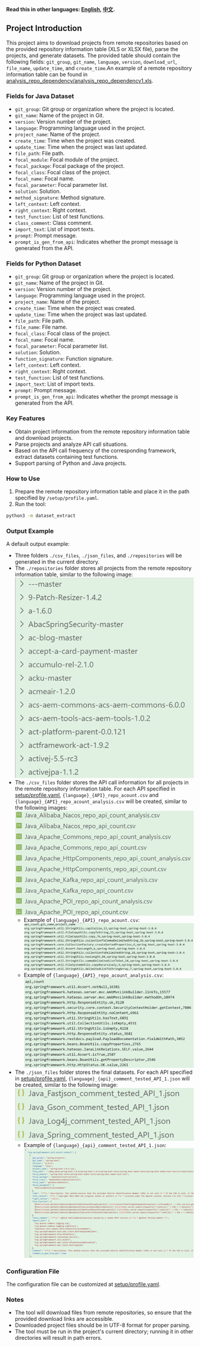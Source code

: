 **Read this in other languages: [English](README.md), [中文](README_zh.md).**

## Project Introduction

This project aims to download projects from remote repositories based on the provided repository information table (XLS or XLSX file), parse the projects, and generate datasets. The provided table should contain the following fields: `git_group`, `git_name`, `language`, `version`, `download_url`, `file_name`, `update_time`, and `create_time`.An example of a remote repository information table can be found in [analysis_repo_dependency/analysis_repo_dependency1.xls](analysis_repo_dependency/analysis_repo_dependency1.xls).

### Fields for Java Dataset

- `git_group`: Git group or organization where the project is located.
- `git_name`: Name of the project in Git.
- `version`: Version number of the project.
- `language`: Programming language used in the project.
- `project_name`: Name of the project.
- `create_time`: Time when the project was created.
- `update_time`: Time when the project was last updated.
- `file_path`: File path.
- `focal_module`: Focal module of the project.
- `focal_package`: Focal package of the project.
- `focal_class`: Focal class of the project.
- `focal_name`: Focal name.
- `focal_parameter`: Focal parameter list.
- `solution`: Solution.
- `method_signature`: Method signature.
- `left_context`: Left context.
- `right_context`: Right context.
- `test_function`: List of test functions.
- `class_comment`: Class comment.
- `import_text`: List of import texts.
- `prompt`: Prompt message.
- `prompt_is_gen_from_api`: Indicates whether the prompt message is generated from the API.

### Fields for Python Dataset

- `git_group`: Git group or organization where the project is located.
- `git_name`: Name of the project in Git.
- `version`: Version number of the project.
- `language`: Programming language used in the project.
- `project_name`: Name of the project.
- `create_time`: Time when the project was created.
- `update_time`: Time when the project was last updated.
- `file_path`: File path.
- `file_name`: File name.
- `focal_class`: Focal class of the project.
- `focal_name`: Focal name.
- `focal_parameter`: Focal parameter list.
- `solution`: Solution.
- `function_signature`: Function signature.
- `left_context`: Left context.
- `right_context`: Right context.
- `test_function`: List of test functions.
- `import_text`: List of import texts.
- `prompt`: Prompt message.
- `prompt_is_gen_from_api`: Indicates whether the prompt message is generated from the API.

### Key Features

- Obtain project information from the remote repository information table and download projects.
- Parse projects and analyze API call situations.
- Based on the API call frequency of the corresponding framework, extract datasets containing test functions.
- Support parsing of Python and Java projects.

### How to Use

1. Prepare the remote repository information table and place it in the path specified by `/setup/profile.yaml`.
2. Run the tool:
```sh
python3 -m dataset_extract
```

### Output Example

A default output example:
- Three folders `./csv_files`, `./json_files`, and `./repositories` will be generated in the current directory.
- The `./repositories` folder stores all projects from the remote repository information table, similar to the following image:  
![Example of /repositories](example/image0.png)
- The `./csv_files` folder stores the API call information for all projects in the remote repository information table. For each API specified in [setup/profile.yaml](setup/profile.yaml), `{language}_{API}_repo_acount.csv` and `{language}_{API}_repo_acount_analysis.csv` will be created, similar to the following images:  
![Example of /csv_files](example/image1.png)
  - Example of `{language}_{API}_repo_acount.csv`:  
  ![Example of repo_acount](example/image2.png)
  - Example of `{language}_{API}_repo_acount_analysis.csv`:  
  ![Example of repo_acount_analysis](example/image3.png)
- The `./json_files` folder stores the final datasets. For each API specified in [setup/profile.yaml](setup/profile.yaml), `{language}_{api}_comment_tested_API_1.json` will be created, similar to the following image:  
![Example of /json_files](example/image4.png)
  - Example of `{language}_{api}_comment_tested_API_1.json`:  
  ![Example of comment_tested_API](example/image5.png)

### Configuration File

The configuration file can be customized at [setup/profile.yaml](setup/profile.yaml).

### Notes

- The tool will download files from remote repositories, so ensure that the provided download links are accessible.
- Downloaded project files should be in UTF-8 format for proper parsing.
- The tool must be run in the project's current directory; running it in other directories will result in path errors.
